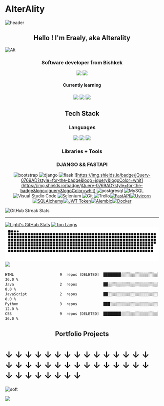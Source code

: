 # AlterAlity
![header](https://capsule-render.vercel.app/api?type=waving&color=gradient&height=256&section=header&text=Hello%20world!&fontSize=70&animation=fadeIn&fontAlignY=38&desc=Добро%20пожаловать%20на%20мой%20GitHub%20Alterality%20&descAlignY=51&descAlign=62)


## <div style="text-align: center;"> Hello ! I'm Eraaly, aka Alterality </div> 
<img src="cyberpunk_style_glitch_v2.gif" alt="Alt" width="600" /> 

### <div style="text-align: center;"> Software developer from Bishkek </div>

<div style="text-align: center;"> <a href="https://www.linkedin.com/in/alterality" ><img src="https://img.shields.io/badge/linkedin-%230077B5.svg?style=for-the-badge&logo=linkedin&logoColor=white" /></a> <a href="https://www.discord/channel/alterality_" ><img src="https://img.shields.io/badge/Discord-5865F2?style=for-the-badge&logo=discord&logoColor=white" /></a> </div>

#### <div style="text-align: center;"> Currently learning </div>

### <div style="text-align: center;"> <img src="https://cdn.jsdelivr.net/gh/devicons/devicon/icons/react/react-original-wordmark.svg" height="60" /> <img src="https://cdn.jsdelivr.net/gh/devicons/devicon/icons/java/java-original-wordmark.svg" height="60" /> <img src="https://cdn.jsdelivr.net/gh/devicons/devicon/icons/docker/docker-plain-wordmark.svg" height="60" />

## <div style="text-align: center;"> Tech Stack </div>

### <div style="text-align: center;"> Languages </div>

<div style="text-align: center;"> <img src="https://cdn.jsdelivr.net/gh/devicons/devicon/icons/html5/html5-plain-wordmark.svg" height="60" /> <img src="https://cdn.jsdelivr.net/gh/devicons/devicon/icons/css3/css3-plain-wordmark.svg" height="60" /> <img src="https://cdn.jsdelivr.net/gh/devicons/devicon/icons/python/python-original-wordmark.svg" height="60"/> </div>

### <div style="text-align: center;"> Libraries + Tools </div>
### <div style="text-align: center;"> DJANGO  && FASTAPI </div>
<div style="text-align: center;">

![bootstrap](https://img.shields.io/badge/Bootstrap-563D7C?style=for-the-badge&logo=bootstrap&logoColor=white) ![django](https://img.shields.io/badge/Django-092E20?style=for-the-badge&logo=django&logoColor=green) ![flask](https://img.shields.io/badge/Flask-000000?style=for-the-badge&logo=flask&logoColor=white) ![https://img.shields.io/badge/jQuery-0769AD?style=for-the-badge&logo=jquery&logoColor=whit](https://img.shields.io/badge/jQuery-0769AD?style=for-the-badge&logo=jquery&logoColor=whit) ![postgresql](https://img.shields.io/badge/PostgreSQL-316192?style=for-the-badge&logo=postgresql&logoColor=white) ![MySQL](https://img.shields.io/badge/mysql-%2300f.svg?style=for-the-badge&logo=mysql&logoColor=white)![Visual Studio Code](https://img.shields.io/badge/Visual%20Studio%20Code-0078d7.svg?style=for-the-badge&logo=visual-studio-code&logoColor=white) ![Selenium](https://img.shields.io/badge/-selenium-%43B02A?style=for-the-badge&logo=selenium&logoColor=white) ![Git](https://img.shields.io/badge/git-%23F05033.svg?style=for-the-badge&logo=git&logoColor=white) ![Trello](https://img.shields.io/badge/Trello-%23026AA7.svg?style=for-the-badge&logo=Trello&logoColor=white)[![FastAPI](https://img.shields.io/badge/FastAPI-%23FF3535.svg?style=for-the-badge&logo=fastapi&logoColor=white)](https://fastapi.tiangolo.com/)[![Uvicorn](https://img.shields.io/badge/Uvicorn-%23FFFFFF.svg?style=for-the-badge&logo=uvicorn&logoColor=black)](https://www.uvicorn.org/)[![SQLAlchemy](https://img.shields.io/badge/SQLAlchemy-%23FF3535.svg?style=for-the-badge&logo=sqlalchemy&logoColor=black)](https://www.sqlalchemy.org/)[![JWT Token](https://img.shields.io/badge/JWT%20Token-%23FF3535.svg?style=for-the-badge&logo=jwt&logoColor=black)](https://jwt.io/)[![Alembic](https://img.shields.io/badge/Alembic-%23FFFFFF.svg?style=for-the-badge)](https://alembic.sqlalchemy.org/)[![Docker](https://img.shields.io/badge/Docker-%23FF3535.svg?style=for-the-badge&logo=docker&logoColor=white)](https://www.docker.com/)



</div>

![GitHub Streak Stats](https://github-readme-streak-stats.herokuapp.com/?user=alterality&theme=dark&hide_border=false&cache_buster=1)
______________________________________________________________________________________________
[![Light's GitHub Stats](https://github-readme-stats.vercel.app/api?username=alterality&count_private=true&show_icons=true&theme=dark)](https://github.com/alterality)
[![Top Langs](https://github-readme-stats.vercel.app/api/top-langs/?username=alterality&layout=compact&theme=dark)](https://github.com/alterality)
![github contribution grid snake animation](https://raw.githubusercontent.com/teuchezh/teuchezh/output/github-contribution-grid-snake-dark.svg#gh-dark-mode-only)
![](https://github-profile-trophy.vercel.app/?username=alterality&theme=gruvbox_light&no-frame=false&no-bg=true&alterality-w=4)

```text
HTML                     9  repos [DELETED]  ████████░░░░░░░░░░░░░░░░░   36.0 % 
Java                     2  repos            ██░░░░░░░░░░░░░░░░░░░░░░░   8.0 % 
JavaScript               2  repos            ██░░░░░░░░░░░░░░░░░░░░░░░   8.0 % 
Python                   3  repos            ███░░░░░░░░░░░░░░░░░░░░░░   12.0 % 
CSS                      9  repos [DELETED]  ████████░░░░░░░░░░░░░░░░░   36.0 % 

```


## <div style="text-align:center;"> Portfolio Projects </div>
# ↓  ↓  ↓  ↓  ↓  ↓  ↓  ↓  ↓  ↓  ↓  ↓  ↓  ↓  ↓  ↓  ↓  ↓  ↓  ↓  ↓  ↓  ↓  ↓  ↓  ↓  ↓  ↓  ↓  ↓  ↓  ↓  ↓  ↓  ↓  ↓  ↓  ↓
![soft](https://capsule-render.vercel.app/api?type=soft&color=gradient&text=Верь%20в%20себя,%20и%20мир%20поверит%20в%20тебя!&fontSize=40&animation=twinkling)


[![](https://visitcount.itsvg.in/api?id=alterality&label=Profile%20Views&icon=7&pretty=false)](https://visitcount.itsvg.in)
